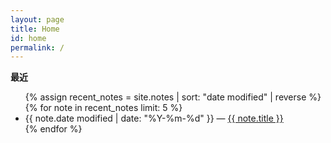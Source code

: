 ```yaml
---
layout: page
title: Home
id: home
permalink: /
---
```


<strong>最近</strong>

<ul>
  {% assign recent_notes = site.notes | sort: "date modified" | reverse %}
  {% for note in recent_notes limit: 5 %}
    <li>
      {{ note.date modified | date: "%Y-%m-%d" }} — <a class="internal-link" href="{{ site.baseurl }}{{ note.url }}">{{ note.title }}</a>
    </li>
  {% endfor %}
</ul>

